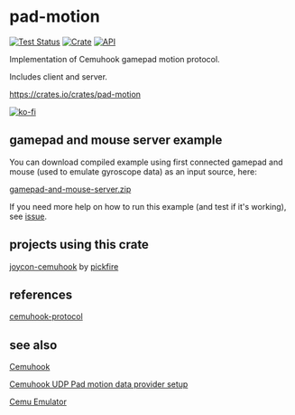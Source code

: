 # pad-motion

[![Test Status](https://github.com/zduny/pad-motion/actions/workflows/rust.yml/badge.svg)](https://github.com/zduny/pad-motion/actions)
[![Crate](https://img.shields.io/crates/v/pad-motion.svg)](https://crates.io/crates/pad-motion)
[![API](https://docs.rs/pad-motion/badge.svg)](https://docs.rs/pad-motion)

Implementation of Cemuhook gamepad motion protocol. 

Includes client and server.

https://crates.io/crates/pad-motion

[![ko-fi](https://ko-fi.com/img/githubbutton_sm.svg)](https://ko-fi.com/O5O31JYZ4)

## gamepad and mouse server example
You can download compiled example using first connected gamepad and mouse (used to emulate gyroscope data) as an input source, here:

[gamepad-and-mouse-server.zip](https://github.com/zduny/pad-motion/releases/download/v0.1.2/gamepad-and-mouse-server.zip)

If you need more help on how to run this example (and test if it's working), see [issue](https://github.com/zduny/pad-motion/issues/2).

## projects using this crate

[joycon-cemuhook](https://github.com/pickfire/joycon-cemuhook) by [pickfire](https://github.com/pickfire)

## references
[cemuhook-protocol](https://github.com/v1993/cemuhook-protocol)

## see also
[Cemuhook](https://cemuhook.sshnuke.net/)

[Cemuhook UDP Pad motion data provider setup](https://cemuhook.sshnuke.net/padudpserver.html)

[Cemu Emulator](https://cemu.info/)
